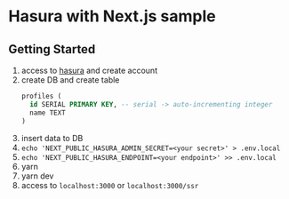 # Hasura with Next.js sample

## Getting Started
1. access to [hasura](https://hasura.io/) and create account
1. create DB and create table
   ```sql
   profiles (
     id SERIAL PRIMARY KEY, -- serial -> auto-incrementing integer
     name TEXT
   )
   ```
1. insert data to DB
1. `echo 'NEXT_PUBLIC_HASURA_ADMIN_SECRET=<your secret>' > .env.local`
1. `echo 'NEXT_PUBLIC_HASURA_ENDPOINT=<your endpoint>' >> .env.local`
1. yarn
1. yarn dev
1. access to `localhost:3000` or `localhost:3000/ssr`
